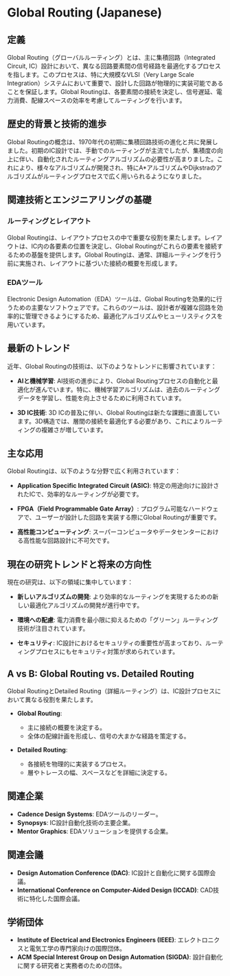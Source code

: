 # Global Routing (Japanese)

## 定義

Global Routing（グローバルルーティング）とは、主に集積回路（Integrated Circuit, IC）設計において、異なる回路要素間の信号経路を最適化するプロセスを指します。このプロセスは、特に大規模なVLSI（Very Large Scale Integration）システムにおいて重要で、設計した回路が物理的に実装可能であることを保証します。Global Routingは、各要素間の接続を決定し、信号遅延、電力消費、配線スペースの効率を考慮してルーティングを行います。

## 歴史的背景と技術的進歩

Global Routingの概念は、1970年代の初期に集積回路技術の進化と共に発展しました。初期のIC設計では、手動でのルーティングが主流でしたが、集積度の向上に伴い、自動化されたルーティングアルゴリズムの必要性が高まりました。これにより、様々なアルゴリズムが開発され、特にA*アルゴリズムやDijkstraのアルゴリズムがルーティングプロセスで広く用いられるようになりました。

## 関連技術とエンジニアリングの基礎

### ルーティングとレイアウト

Global Routingは、レイアウトプロセスの中で重要な役割を果たします。レイアウトは、IC内の各要素の位置を決定し、Global Routingがこれらの要素を接続するための基盤を提供します。Global Routingは、通常、詳細ルーティングを行う前に実施され、レイアウトに基づいた接続の概要を形成します。

### EDAツール

Electronic Design Automation（EDA）ツールは、Global Routingを効果的に行うための主要なソフトウェアです。これらのツールは、設計者が複雑な回路を効率的に管理できるようにするため、最適化アルゴリズムやヒューリスティクスを用いています。

## 最新のトレンド

近年、Global Routingの技術は、以下のようなトレンドに影響されています：

- **AIと機械学習**: AI技術の進歩により、Global Routingプロセスの自動化と最適化が進んでいます。特に、機械学習アルゴリズムは、過去のルーティングデータを学習し、性能を向上させるために利用されています。
  
- **3D IC技術**: 3D ICの普及に伴い、Global Routingは新たな課題に直面しています。3D構造では、層間の接続を最適化する必要があり、これによりルーティングの複雑さが増しています。

## 主な応用

Global Routingは、以下のような分野で広く利用されています：

- **Application Specific Integrated Circuit (ASIC)**: 特定の用途向けに設計されたICで、効率的なルーティングが必要です。
  
- **FPGA（Field Programmable Gate Array）**: プログラム可能なハードウェアで、ユーザーが設計した回路を実装する際にGlobal Routingが重要です。
  
- **高性能コンピューティング**: スーパーコンピュータやデータセンターにおける高性能な回路設計に不可欠です。

## 現在の研究トレンドと将来の方向性

現在の研究は、以下の領域に集中しています：

- **新しいアルゴリズムの開発**: より効率的なルーティングを実現するための新しい最適化アルゴリズムの開発が進行中です。
  
- **環境への配慮**: 電力消費を最小限に抑えるための「グリーン」ルーティング技術が注目されています。

- **セキュリティ**: IC設計におけるセキュリティの重要性が高まっており、ルーティングプロセスにもセキュリティ対策が求められています。

## A vs B: Global Routing vs. Detailed Routing

Global RoutingとDetailed Routing（詳細ルーティング）は、IC設計プロセスにおいて異なる役割を果たします。

- **Global Routing**:
  - 主に接続の概要を決定する。
  - 全体の配線計画を形成し、信号の大まかな経路を策定する。
  
- **Detailed Routing**:
  - 各接続を物理的に実装するプロセス。
  - 層やトレースの幅、スペースなどを詳細に決定する。

## 関連企業

- **Cadence Design Systems**: EDAツールのリーダー。
- **Synopsys**: IC設計自動化技術の主要企業。
- **Mentor Graphics**: EDAソリューションを提供する企業。

## 関連会議

- **Design Automation Conference (DAC)**: IC設計と自動化に関する国際会議。
- **International Conference on Computer-Aided Design (ICCAD)**: CAD技術に特化した国際会議。

## 学術団体

- **Institute of Electrical and Electronics Engineers (IEEE)**: エレクトロニクスと電気工学の専門家向けの国際団体。
- **ACM Special Interest Group on Design Automation (SIGDA)**: 設計自動化に関する研究者と実務者のための団体。